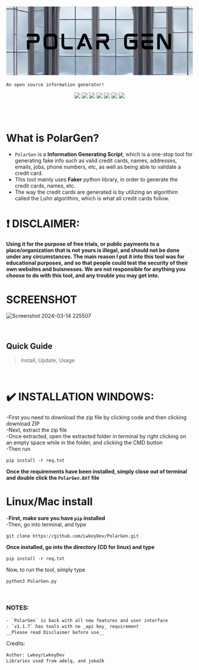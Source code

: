 <p align=center>
  <img src='images/PolarGen.png'>
</p>
  
```
An open source information generator!
```
<p align = "center">
  <img src = "https://img.shields.io/badge/Maintained%3F-Yes-green.svg">
  <img src = "https://img.shields.io/github/license/LwkeyDev/PolarGen">
  <img src = "https://img.shields.io/github/repo-size/LwkeyDev/PolarGen">
  <img src= "https://img.shields.io/github/languages/count/LwkeyDev/PolarGen">
  <img src = "https://visitor-badge.laobi.icu/badge?page_id=LwkeyDev.PolarGen">
  <img src="https://img.shields.io/badge/Disclaimer-This tool is for educational purposes only-red.svg?logo=hackaday">
  <img src="https://img.shields.io/badge/Python-3-blue.svg?style=flat&logo=python">
</p>

<br>

<br>

# What is PolarGen?

- `PolarGen` is a __Information Generating Script__, which is a one-stop tool for generating fake info such as valid credit cards, names, addresses, emails, jobs, phone numbers, etc, as well as being able to validate a credit card.
- This tool mainly uses __Faker__ python library, in order to generate the credit cards, names, etc.
- The way the credit cards are generated is by utilizing an algorithim called the Luhn algorithim, which is what all credit cards follow.  

# :heavy_exclamation_mark: DISCLAIMER: 
**Using it for the purpose of free trials, or public payments to a place/organization that is not yours is illegal, and should not be done under any circumstances.  The main reason I put it into this tool was for educational purposes, and so that people could test the security of their own websites and buisnesses.  We are not responsible for anything you choose to do with this tool, and any trouble you may get into.**
<br>

#  SCREENSHOT
![Screenshot 2024-03-14 225507](https://github.com/LwkeyDev/PolarGen/assets/95990372/e1507e04-8529-4fa3-962e-a0955500bf65)

<br>


## Quick Guide

> Install, Update, Usage

<br>

# :heavy_check_mark: INSTALLATION WINDOWS:
-First you need to download the zip file by clicking code and then clicking download ZIP  
-Next, extract the zip file    
-Once extracted, open the extracted folder in terminal by right clicking on an empty space while in the folder, and clicking the CMD button  
-Then run

```
pip install -r req.txt
```
__Once the requirements have been installed, simply close out of terminal and double click the `PolarGen.BAT` file__  

# Linux/Mac install
-__First, make sure you have `pip` installed__  
-Then, go into terminal, and type
```
git clone https://github.com/LwkeyDev/PolarGen.git  
```
__Once installed, go into the directory (CD for linux) and type__
```
pip install -r req.txt
``` 
Now, to run the tool, simply type  

```
python3 PolarGen.py
```

<br>

### NOTES:

```
- `PolarGen` is back with all new features and user interface
- `v1.1.7` has tools with no _api key_ requirement
__Please read Disclaimer before use__
```

</p>










Credits:
```
Author: Lwkey/LwkeyDev 
Libraries used from adelq, and joke2k
```
